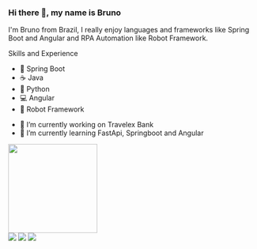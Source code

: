 ### Hi there 👋, my name is Bruno
I'm Bruno from Brazil, I really enjoy languages and frameworks like Spring Boot and Angular and RPA Automation like Robot Framework.

Skills and Experience
* 🥬 Spring Boot 
* ☕ Java 
* 🐍 Python 
* 💻 Angular
* 🤖 Robot Framework

- 🔭 I’m currently working on Travelex Bank 
- 🌱 I’m currently learning FastApi, Springboot and Angular 


<img height="180em" src="https://github-readme-stats.vercel.app/api/top-langs/?username=brunoalves24&layout=compact&langs_count=16&theme=dracula"/>

<div> 
  <a href = "mailto:bruno.alves24@fatecitu.edu.br"><img src="https://img.shields.io/badge/-Gmail-%23333?style=for-the-badge&logo=gmail&logoColor=white" target="_blank"></a>
  <a href="https://www.linkedin.com/in/bruno-nascimento-2a87a9169" target="_blank"><img src="https://img.shields.io/badge/-LinkedIn-%230077B5?style=for-the-badge&logo=linkedin&logoColor=white" target="_blank"></a>
  <a href="https://twitter.com/Brunonextup" target="_blank"><img src="https://img.shields.io/twitter/url?color=%231DA1F2&label=twitter&logo=Twitter&style=for-the-badge&url=https%3A%2F%2Ftwitter.com%2FBrunonextup" target="_blank"></a>
 
 
</div>
